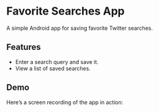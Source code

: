 # Favorite Searches App

A simple Android app for saving favorite Twitter searches.

## Features
- Enter a search query and save it.
- View a list of saved searches.

## Demo
Here’s a screen recording of the app in action:
